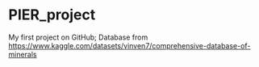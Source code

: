 # PIER_project
My first project on GitHub;
Database from https://www.kaggle.com/datasets/vinven7/comprehensive-database-of-minerals
